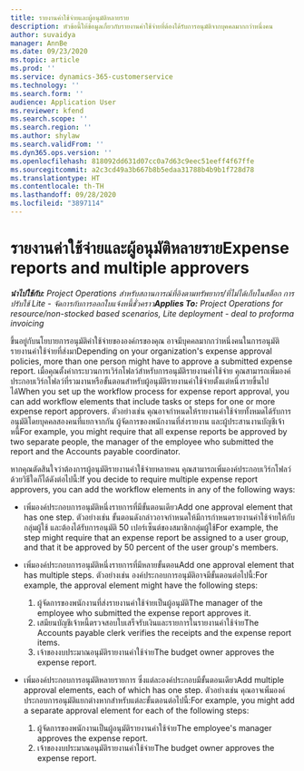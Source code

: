 ```yaml
---
title: รายงานค่าใช้จ่ายและผู้อนุมัติหลายราย
description: หัวข้อนี้ให้ข้อมูลเกี่ยวกับรายงานค่าใช้จ่ายที่ต้องได้รับการอนุมัติจากบุคคลมากกว่าหนึ่งคน
author: suvaidya
manager: AnnBe
ms.date: 09/23/2020
ms.topic: article
ms.prod: ''
ms.service: dynamics-365-customerservice
ms.technology: ''
ms.search.form: ''
audience: Application User
ms.reviewer: kfend
ms.search.scope: ''
ms.search.region: ''
ms.author: shylaw
ms.search.validFrom: ''
ms.dyn365.ops.version: ''
ms.openlocfilehash: 818092dd631d07cc0a7d63c9eec51eeff4f67ffe
ms.sourcegitcommit: a2c3cd49a3b667b8b5edaa31788b4b9b1f728d78
ms.translationtype: HT
ms.contentlocale: th-TH
ms.lasthandoff: 09/28/2020
ms.locfileid: "3897114"
---
```

# <a name="expense-reports-and-multiple-approvers"></a><span data-ttu-id="7908b-103">รายงานค่าใช้จ่ายและผู้อนุมัติหลายราย</span><span class="sxs-lookup"><span data-stu-id="7908b-103">Expense reports and multiple approvers</span></span>

<span data-ttu-id="7908b-104">_**นำไปใช้กับ:** Project Operations สำหรับสถานการณ์ที่อิงตามทรัพยากร/ที่ไม่ได้เก็บในสต็อก การปรับใช้ Lite - จัดการกับการออกใบแจ้งหนี้ชั่วคราว_</span><span class="sxs-lookup"><span data-stu-id="7908b-104">_**Applies To:** Project Operations for resource/non-stocked based scenarios, Lite deployment - deal to proforma invoicing_</span></span>

<span data-ttu-id="7908b-105">ขึ้นอยู่กับนโยบายการอนุมัติค่าใช้จ่ายขององค์กรของคุณ อาจมีบุคคลมากกว่าหนึ่งคนในการอนุมัติรายงานค่าใช้จ่ายที่ส่งมา</span><span class="sxs-lookup"><span data-stu-id="7908b-105">Depending on your organization's expense approval policies, more than one person might have to approve a submitted expense report.</span></span> <span data-ttu-id="7908b-106">เมื่อคุณตั้งค่ากระบวนการเวิร์กโฟลว์สำหรับการอนุมัติรายงานค่าใช้จ่าย คุณสามารถเพิ่มองค์ประกอบเวิร์กโฟลว์ที่รวมงานหรือขั้นตอนสำหรับผู้อนุมัติรายงานค่าใช้จ่ายตั้งแต่หนึ่งรายขึ้นไปได้</span><span class="sxs-lookup"><span data-stu-id="7908b-106">When you set up the workflow process for expense report approval, you can add workflow elements that include tasks or steps for one or more expense report approvers.</span></span> <span data-ttu-id="7908b-107">ตัวอย่างเช่น คุณอาจกำหนดให้รายงานค่าใช้จ่ายทั้งหมดได้รับการอนุมัติโดยบุคคลสองคนที่แยกจากกัน ผู้จัดการของพนักงานที่ส่งรายงาน และผู้ประสานงานบัญชีเจ้าหนี้</span><span class="sxs-lookup"><span data-stu-id="7908b-107">For example, you might require that all expense reports be approved by two separate people, the manager of the employee who submitted the report and the Accounts payable coordinator.</span></span>

<span data-ttu-id="7908b-108">หากคุณตัดสินใจว่าต้องการผู้อนุมัติรายงานค่าใช้จ่ายหลายคน คุณสามารถเพิ่มองค์ประกอบเวิร์กโฟลว์ด้วยวิธีใดก็ได้ดังต่อไปนี้:</span><span class="sxs-lookup"><span data-stu-id="7908b-108">If you decide to require multiple expense report approvers, you can add the workflow elements in any of the following ways:</span></span>

- <span data-ttu-id="7908b-109">เพิ่มองค์ประกอบการอนุมัติหนึ่งรายการที่มีขั้นตอนเดียว</span><span class="sxs-lookup"><span data-stu-id="7908b-109">Add one approval element that has one step.</span></span> <span data-ttu-id="7908b-110">ตัวอย่างเช่น ขั้นตอนดังกล่าวอาจกำหนดให้มีการกำหนดรายงานค่าใช้จ่ายให้กับกลุ่มผู้ใช้ และต้องได้รับการอนุมัติ 50 เปอร์เซ็นต์ของสมาชิกกลุ่มผู้ใช้</span><span class="sxs-lookup"><span data-stu-id="7908b-110">For example, the step might require that an expense report be assigned to a user group, and that it be approved by 50 percent of the user group's members.</span></span>
- <span data-ttu-id="7908b-111">เพิ่มองค์ประกอบการอนุมัติหนึ่งรายการที่มีหลายขั้นตอน</span><span class="sxs-lookup"><span data-stu-id="7908b-111">Add one approval element that has multiple steps.</span></span> <span data-ttu-id="7908b-112">ตัวอย่างเช่น องค์ประกอบการอนุมัติอาจมีขั้นตอนต่อไปนี้:</span><span class="sxs-lookup"><span data-stu-id="7908b-112">For example, the approval element might have the following steps:</span></span>

    1. <span data-ttu-id="7908b-113">ผู้จัดการของพนักงานที่ส่งรายงานค่าใช้จ่ายเป็นผู้อนุมัติ</span><span class="sxs-lookup"><span data-stu-id="7908b-113">The manager of the employee who submitted the expense report approves it.</span></span>
    2. <span data-ttu-id="7908b-114">เสมียนบัญชีเจ้าหนี้ตรวจสอบใบเสร็จรับเงินและรายการในรายงานค่าใช้จ่าย</span><span class="sxs-lookup"><span data-stu-id="7908b-114">The Accounts payable clerk verifies the receipts and the expense report items.</span></span>
    3. <span data-ttu-id="7908b-115">เจ้าของงบประมาณอนุมัติรายงานค่าใช้จ่าย</span><span class="sxs-lookup"><span data-stu-id="7908b-115">The budget owner approves the expense report.</span></span>

- <span data-ttu-id="7908b-116">เพิ่มองค์ประกอบการอนุมัติหลายรายการ ซึ่งแต่ละองค์ประกอบมีขั้นตอนเดียว</span><span class="sxs-lookup"><span data-stu-id="7908b-116">Add multiple approval elements, each of which has one step.</span></span> <span data-ttu-id="7908b-117">ตัวอย่างเช่น คุณอาจเพิ่มองค์ประกอบการอนุมัติแยกต่างหากสำหรับแต่ละขั้นตอนต่อไปนี้:</span><span class="sxs-lookup"><span data-stu-id="7908b-117">For example, you might add a separate approval element for each of the following steps:</span></span>

    1. <span data-ttu-id="7908b-118">ผู้จัดการของพนักงานเป็นผู้อนุมัติรายงานค่าใช้จ่าย</span><span class="sxs-lookup"><span data-stu-id="7908b-118">The employee's manager approves the expense report.</span></span>
    2. <span data-ttu-id="7908b-119">เจ้าของงบประมาณอนุมัติรายงานค่าใช้จ่าย</span><span class="sxs-lookup"><span data-stu-id="7908b-119">The budget owner approves the expense report.</span></span>
